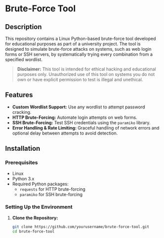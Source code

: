 # Brute-Force Tool

## Description
This repository contains a Linux Python-based brute-force tool developed for educational purposes as part of a university project. The tool is designed to simulate brute-force attacks on systems, such as web login forms or SSH servers, by systematically trying every combination from a specified wordlist.

> **Disclaimer:** This tool is intended for ethical hacking and educational purposes only. Unauthorized use of this tool on systems you do not own or have explicit permission to test is illegal and unethical.

## Features
- **Custom Wordlist Support:** Use any wordlist to attempt password cracking.
- **HTTP Brute-Forcing:** Automate login attempts on web forms.
- **SSH Brute-Forcing:** Test SSH credentials using the `paramiko` library.
- **Error Handling & Rate Limiting:** Graceful handling of network errors and optional delay between attempts to avoid detection.

## Installation

### Prerequisites
- Linux
- Python 3.x
- Required Python packages:
  - `requests` for HTTP brute-forcing
  - `paramiko` for SSH brute-forcing

### Setting Up the Environment
1. **Clone the Repository:**
   ```bash
   git clone https://github.com/yourusername/brute-force-tool.git
   cd brute-force-tool
